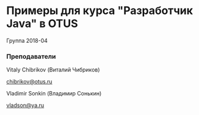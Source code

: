 ﻿# Примеры для курса "Разработчик Java" в OTUS

Группа 2018-04

### Преподаватели
Vitaly Chibrikov (Виталий Чибриков)

chibrikov@otus.ru

Vladimir Sonkin (Владимир Сонькин)

vladson@ya.ru
